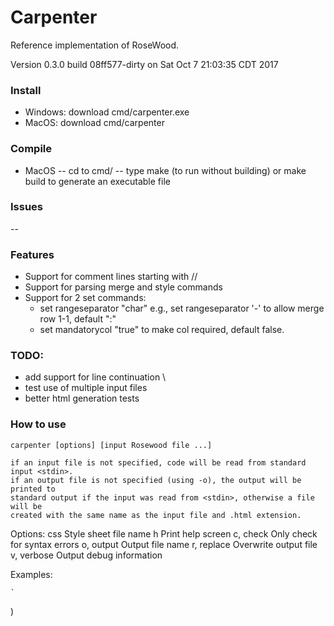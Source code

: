 # Carpenter
Reference implementation of RoseWood. 

Version 0.3.0 build 08ff577-dirty on Sat Oct  7 21:03:35 CDT 2017

### Install
- Windows: download cmd/carpenter.exe
- MacOS: download cmd/carpenter

### Compile
- MacOS
-- cd to cmd/
-- type make (to run without building) or make build to generate an executable file

### Issues
--  


### Features
- Support for comment lines starting with // 
- Support for parsing merge and style commands
- Support for 2 set commands:
    - set rangeseparator "char" e.g., set rangeseparator '-' to allow merge row 1-1, default ":"
    - set mandatorycol "true" to make col required, default false.

### TODO:
- add support for line continuation \\
- test use of multiple input files
- better html generation tests

### How to use
	carpenter [options] [input Rosewood file ...] 
	
	if an input file is not specified, code will be read from standard input <stdin>.
	if an output file is not specified (using -o), the output will be printed to 
	standard output if the input was read from <stdin>, otherwise a file will be 
	created with the same name as the input file and .html extension.

Options:
	css         Style sheet file name
	h           Print help screen
	c, check	Only check for syntax errors
	o, output   Output file name
	r, replace  Overwrite output file
	v, verbose  Output debug information

Examples:

	`
)

